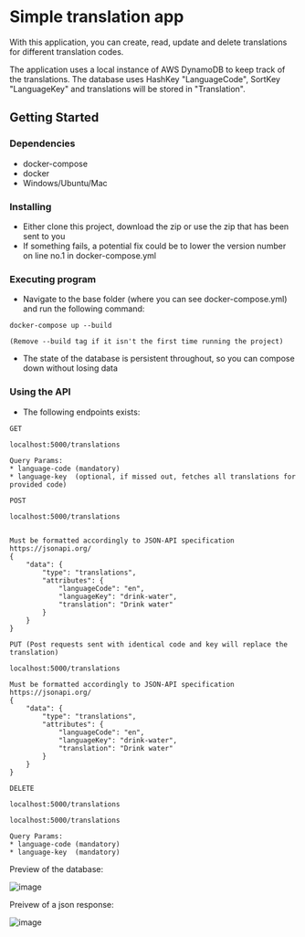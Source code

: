 # Simple translation app

With this application, you can create, read, update and delete translations for different translation codes.

The application uses a local instance of AWS DynamoDB to keep track of the translations. The database uses HashKey "LanguageCode", SortKey "LanguageKey" and translations will be stored in "Translation".

## Getting Started

### Dependencies

* docker-compose
* docker
* Windows/Ubuntu/Mac

### Installing

* Either clone this project, download the zip or use the zip that has been sent to you
* If something fails, a potential fix could be to lower the version number on line no.1 in docker-compose.yml

### Executing program

* Navigate to the base folder (where you can see docker-compose.yml) and run the following command:
```
docker-compose up --build

(Remove --build tag if it isn't the first time running the project)
```
* The state of the database is persistent throughout, so you can compose down without losing data


### Using the API

* The following endpoints exists:

```
GET

localhost:5000/translations

Query Params:
* language-code (mandatory)
* language-key  (optional, if missed out, fetches all translations for provided code)
```

```
POST

localhost:5000/translations


Must be formatted accordingly to JSON-API specification https://jsonapi.org/
{
    "data": {
        "type": "translations",
        "attributes": {
            "languageCode": "en",
            "languageKey": "drink-water",
            "translation": "Drink water"
        }
    }
}

```

```
PUT (Post requests sent with identical code and key will replace the translation)

localhost:5000/translations

Must be formatted accordingly to JSON-API specification https://jsonapi.org/
{
    "data": {
        "type": "translations",
        "attributes": {
            "languageCode": "en",
            "languageKey": "drink-water",
            "translation": "Drink water"
        }
    }
}
```

```
DELETE

localhost:5000/translations

localhost:5000/translations

Query Params:
* language-code (mandatory)
* language-key  (mandatory)
```

Preview of the database:

![image](https://user-images.githubusercontent.com/39117571/118272920-9963a980-b4c3-11eb-906d-f01ef221eee4.png)

Preivew of a json response:

![image](https://user-images.githubusercontent.com/39117571/118273008-b26c5a80-b4c3-11eb-9d51-2c46cce1961c.png)
